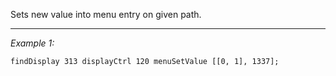 Sets new value into menu entry on given path.


---
*Example 1:*
```sqf
findDisplay 313 displayCtrl 120 menuSetValue [[0, 1], 1337];
```